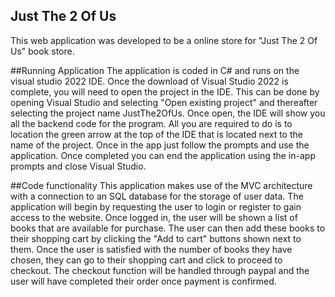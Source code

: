 ## Just The 2 Of Us
This web application was developed to be a online store for "Just The 2 Of Us" book store.

##Running Application
The application is coded in C# and runs on the visual studio 2022 IDE. Once the download of Visual Studio 2022 is complete, you will need to open the project in the IDE. This can be done by opening Visual Studio and selecting "Open existing project" and thereafter selecting the project name JustThe2OfUs. Once open, the IDE will show you all the backend code for the program. All you are required to do is to location the green arrow at the top of the IDE that is located next to the name of the project. Once in the app just follow the prompts and use the application. Once completed you can end the application using the in-app prompts and close Visual Studio.

##Code functionality
This application makes use of the MVC architecture with a connection to an SQL database for the storage of user data. The application will begin by requesting the user to login or register to gain access to the website. Once logged in, the user will be shown a list of books that are available for purchase. The user can then add these books to their shopping cart by clicking the "Add to cart" buttons shown next to them. Once the user is satisfied with the number of books they have chosen, they can go to their shopping cart and click to proceed to checkout. The checkout function will be handled through paypal and the user will have completed their order once payment is confirmed.
